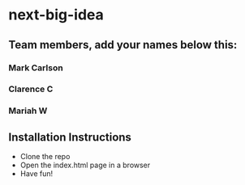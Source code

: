 # next-big-idea

## Team members, add your names below this:

### Mark Carlson

### Clarence C

### Mariah W

## Installation Instructions

- Clone the repo
- Open the index.html page in a browser
- Have fun!
